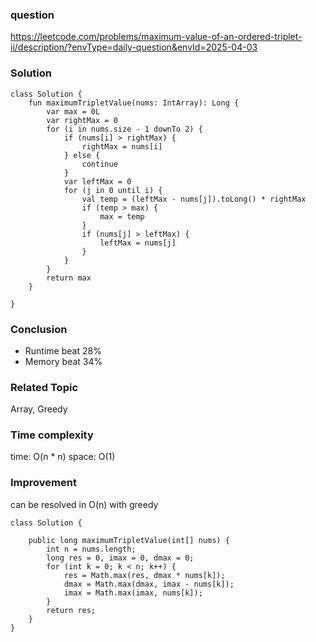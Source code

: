 ### question
https://leetcode.com/problems/maximum-value-of-an-ordered-triplet-ii/description/?envType=daily-question&envId=2025-04-03

### Solution
```
class Solution {
    fun maximumTripletValue(nums: IntArray): Long {
        var max = 0L
        var rightMax = 0
        for (i in nums.size - 1 downTo 2) {
            if (nums[i] > rightMax) {
                rightMax = nums[i]
            } else {
                continue
            }
            var leftMax = 0
            for (j in 0 until i) { 
                val temp = (leftMax - nums[j]).toLong() * rightMax
                if (temp > max) {
                    max = temp
                }
                if (nums[j] > leftMax) {
                    leftMax = nums[j]
                }
            }   
        }
        return max
    }

}
```

### Conclusion
- Runtime beat 28% 
- Memory beat 34%

### Related Topic
Array, Greedy

### Time complexity
time: O(n * n) 
space: O(1)

### Improvement
can be resolved in O(n) with greedy
```
class Solution {

    public long maximumTripletValue(int[] nums) {
        int n = nums.length;
        long res = 0, imax = 0, dmax = 0;
        for (int k = 0; k < n; k++) {
            res = Math.max(res, dmax * nums[k]);
            dmax = Math.max(dmax, imax - nums[k]);
            imax = Math.max(imax, nums[k]);
        }
        return res;
    }
}
```